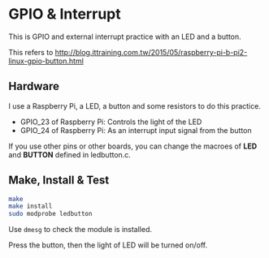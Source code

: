 # GPIO & Interrupt

This is GPIO and external interrupt practice with an LED and a button.

This refers to http://blog.ittraining.com.tw/2015/05/raspberry-pi-b-pi2-linux-gpio-button.html

## Hardware

I use a Raspberry Pi, a LED, a button and some resistors to do this practice.

* GPIO_23 of Raspberry Pi: Controls the light of the LED
* GPIO_24 of Raspberry Pi: As an interrupt input signal from the button

If you use other pins or other boards, you can change the macroes of **LED** and **BUTTON** defined in ledbutton.c.

## Make, Install & Test

```sh
make
make install
sudo modprobe ledbutton
```

Use ```dmesg``` to check the module is installed.

Press the button, then the light of LED will be turned on/off.
